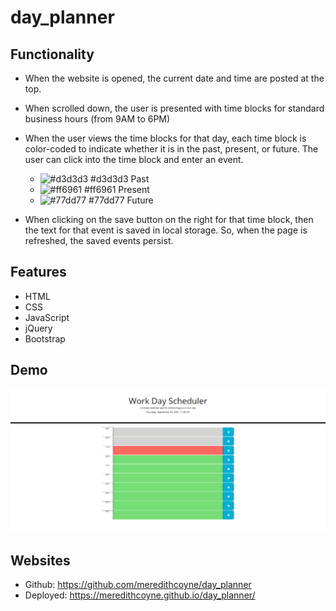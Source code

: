 # day_planner

## Functionality
* When the website is opened, the current date and time are posted at the top.
* When scrolled down, the user is presented with time blocks for standard business hours (from 9AM to 6PM)
* When the user views the time blocks for that day, each time block is color-coded to indicate whether it is in the past, present, or future. The user can click into the time block and enter an event.
    * ![#d3d3d3](https://via.placeholder.com/15/d3d3d3/000000?text=+) #d3d3d3 Past
    * ![#ff6961](https://via.placeholder.com/15/ff6961/000000?text=+) #ff6961 Present
    * ![#77dd77](https://via.placeholder.com/15/77dd77/000000?text=+) #77dd77 Future
    
* When clicking on the save button on the right for that time block, then the text for that event is saved in local storage. So, when the page is refreshed, the saved events persist.

## Features
* HTML
* CSS
* JavaScript
* jQuery
* Bootstrap


## Demo
![Code Quiz Demo](assets\dayPlanner.gif)


## Websites
* Github: https://github.com/meredithcoyne/day_planner
* Deployed: https://meredithcoyne.github.io/day_planner/
